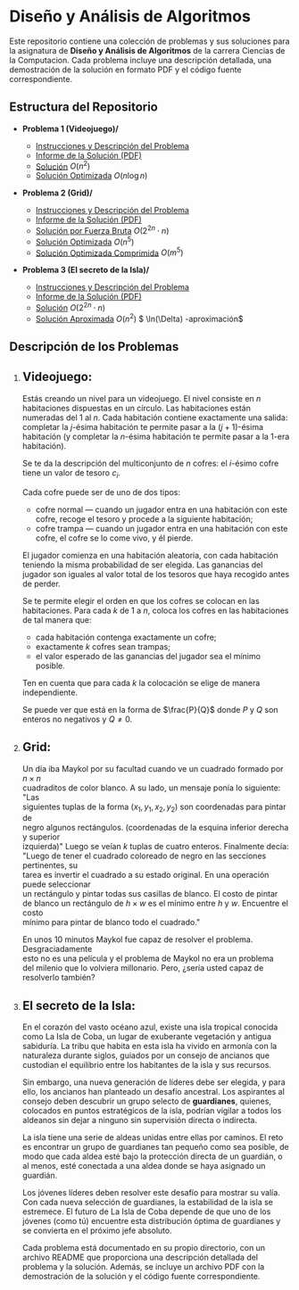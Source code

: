 # Diseño y Análisis de Algoritmos

Este repositorio contiene una colección de problemas y sus soluciones para la asignatura de **Diseño y Análisis de Algoritmos** de la carrera Ciencias de la Computacion. Cada problema incluye una descripción detallada, una demostración de la solución en formato PDF y el código fuente correspondiente.

## Estructura del Repositorio

- **Problema 1 (Videojuego)/**

  - [Instrucciones y Descripción del Problema](./Problem%201/README.md)
  - [Informe de la Solución (PDF)](./Problem%201/Videojuego.pdf)
  - [Solución](./Problem%201/code/solution2.py) $O(n^2)$
  - [Solución Optimizada](./Problem%201/code/solution1.py) $O(n \log n)$

- **Problema 2 (Grid)/**

  - [Instrucciones y Descripción del Problema](./Problem%202/README.md)
  - [Informe de la Solución (PDF)](./Problem%202/Grid.pdf)
  - [Solución por Fuerza Bruta](./Problem%202/code/brute_force.py) $O(2^{2n} \cdot n)$
  - [Solución Optimizada](./Problem%202/code/uncompressed_solution.py) $O(n^5)$
  - [Solución Optimizada Comprimida](./Problem%202/code/final_solution.py) $O(m^5)$

- **Problema 3 (El secreto de la Isla)/**
  - [Instrucciones y Descripción del Problema](./Problem%203/README.md)
  - [Informe de la Solución (PDF)](./Problem%203/)
  - [Solución](./Problem%203/code/exact_solution.py) $O(2^{2n} \cdot n)$
  - [Solución Aproximada](./Problem%203/code/approximate_solution.py) $O(n^2)$ $ \ln(\Delta) -aproximación$
  <!-- - [Solución Optimizada](./Problem%203/code/optimized_exact_solution.py) -->

## Descripción de los Problemas

1. ## Videojuego:

   Estás creando un nivel para un videojuego. El nivel consiste en $n$ habitaciones dispuestas en un círculo. Las habitaciones están numeradas del $1$ al $n$. Cada habitación contiene exactamente una salida: completar la $j$-ésima habitación te permite pasar a la $(j+1)$-ésima habitación (y completar la $n$-ésima habitación te permite pasar a la $1$-era habitación).

   Se te da la descripción del multiconjunto de $n$ cofres: el $i$-ésimo cofre tiene un valor de tesoro $c_i$.

   Cada cofre puede ser de uno de dos tipos:

   - cofre normal — cuando un jugador entra en una habitación con este cofre, recoge el tesoro y procede a la siguiente habitación;
   - cofre trampa — cuando un jugador entra en una habitación con este cofre, el cofre se lo come vivo, y él pierde.

   El jugador comienza en una habitación aleatoria, con cada habitación teniendo la misma probabilidad de ser elegida. Las ganancias del jugador son iguales al valor total de los tesoros que haya recogido antes de perder.

   Se te permite elegir el orden en que los cofres se colocan en las habitaciones. Para cada $k$ de $1$ a $n$, coloca los cofres en las habitaciones de tal manera que:

   - cada habitación contenga exactamente un cofre;
   - exactamente $k$ cofres sean trampas;
   - el valor esperado de las ganancias del jugador sea el mínimo posible.

   Ten en cuenta que para cada $k$ la colocación se elige de manera independiente.

   Se puede ver que está en la forma de $\frac{P}{Q}$ donde $P$ y $Q$ son enteros no negativos y $Q≠0$.

2. ## Grid:

   Un día iba Maykol por su facultad cuando ve un cuadrado formado por $n \times n$  
   cuadraditos de color blanco. A su lado, un mensaje ponía lo siguiente: "Las  
   siguientes tuplas de la forma $(x_1, y_1, x_2, y_2)$ son coordenadas para pintar de  
   negro algunos rectángulos. (coordenadas de la esquina inferior derecha y superior  
   izquierda)" Luego se veían $k$ tuplas de cuatro enteros. Finalmente decía:  
   "Luego de tener el cuadrado coloreado de negro en las secciones pertinentes, su  
   tarea es invertir el cuadrado a su estado original. En una operación puede seleccionar  
   un rectángulo y pintar todas sus casillas de blanco. El costo de pintar  
   de blanco un rectángulo de $h \times w$ es el mínimo entre $h$ y $w$. Encuentre el costo  
   mínimo para pintar de blanco todo el cuadrado."

   En unos 10 minutos Maykol fue capaz de resolver el problema. Desgraciadamente  
   esto no es una película y el problema de Maykol no era un problema  
   del milenio que lo volviera millonario. Pero, ¿sería usted capaz de resolverlo también?

3. ## El secreto de la Isla:

   En el corazón del vasto océano azul, existe una isla tropical conocida como La Isla de Coba, un lugar de exuberante vegetación y antigua sabiduría. La tribu que habita en esta isla ha vivido en armonía con la naturaleza durante siglos, guiados por un consejo de ancianos que custodian el equilibrio entre los habitantes de la isla y sus recursos.

   Sin embargo, una nueva generación de líderes debe ser elegida, y para ello, los ancianos han planteado un desafío ancestral. Los aspirantes al consejo deben descubrir un grupo selecto de **guardianes**, quienes, colocados en puntos estratégicos de la isla, podrían vigilar a todos los aldeanos sin dejar a ninguno sin supervisión directa o indirecta.

   La isla tiene una serie de aldeas unidas entre ellas por caminos. El reto es encontrar un grupo de guardianes tan pequeño como sea posible, de modo que cada aldea esté bajo la protección directa de un guardián, o al menos, esté conectada a una aldea donde se haya asignado un guardián.

   Los jóvenes líderes deben resolver este desafío para mostrar su valía. Con cada nueva selección de guardianes, la estabilidad de la isla se estremece. El futuro de La Isla de Coba depende de que uno de los jóvenes (como tú) encuentre esta distribución óptima de guardianes y se convierta en el próximo jefe absoluto.

   Cada problema está documentado en su propio directorio, con un archivo README que proporciona una descripción detallada del problema y la solución. Además, se incluye un archivo PDF con la demostración de la solución y el código fuente correspondiente.
